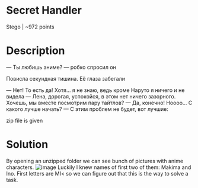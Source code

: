 # Secret Handler
Stego | ~972 points
# Description
— Ты любишь аниме? — робко спросил он

Повисла секундная тишина. Её глаза забегали

— Нет! То есть да! Хотя... я не знаю, ведь кроме Наруто я ничего и не видела — Лена, дорогая, успокойся, в этом нет ничего зазорного. Хочешь, мы вместе посмотрим пару тайтлов? — Да, конечно! Ноооо... С какого лучше начать? — С этим проблем не будет, вот лучшие:

zip file is given
# Solution
By opening an unzipped folder we can see bunch of pictures with anime characters.
![image](https://github.com/danzyxd/CTFs/assets/144260597/f7a93d5a-a171-404b-8308-a748f1b70525)
Luckily I knew names of first two of them: Makima and Ino. First letters are MI< so we can figure out that this is the way to solve a task.
